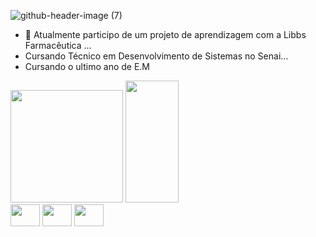 

![github-header-image (7)](https://github.com/user-attachments/assets/d8265b8c-a128-4903-8c73-22d47ee30959)



 
- 🔭 Atualmente participo de um projeto de aprendizagem com a Libbs Farmacêutica ...
- Cursando Técnico em Desenvolvimento de Sistemas no Senai...
- Cursando o ultimo ano de E.M
 
<div>
 <img height="180em" src="https://github-readme-stats.vercel.app/api?username=AnaLouBispo&show_icons=true&theme=midnight-purple&include_all_commits=true&count_private=true">
<img width="41%" height="195px" src="https://github-readme-stats.vercel.app/api/top-langs/?username=AnaLouBispo&layout=compact&hide_border=true&title_color=CCCCCC&text_color=CCCCCC&bg_color=0000" />
 
</div>
</div>

<div>
<img align="center" height="35" width="47" src="https://icongr.am/devicon/css3-original.svg?size=128&color=currentColor" />
<img align="center" height="35" width="47" src="https://icongr.am/devicon/java-original.svg?size=128&color=currentColor" />
<img align="center" height="35" width="47" src="https://icongr.am/devicon/javascript-original.svg?size=128&color=currentColor" />

</div>

 <div align="center" >

 
